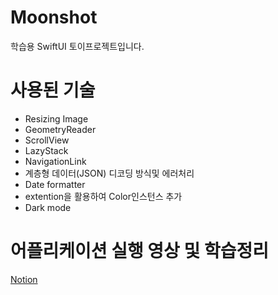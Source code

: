 # Moonshot
학습용 SwiftUI 토이프로젝트입니다.

# 사용된 기술
- Resizing Image
- GeometryReader
- ScrollView
- LazyStack
- NavigationLink
- 계층형 데이터(JSON) 디코딩 방식및 에러처리 
- Date formatter
- extention을 활용하여 Color인스턴스 추가
- Dark mode

# 어플리케이션 실행 영상 및 학습정리
[Notion](https://cactus-snout-d26.notion.site/Project8-Moonshot-bce46df4cdb548c396a40daae8d42255)
